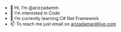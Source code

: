 - 👋 Hi, I’m @arizzadamm
- 👀 I’m interested in Code
- 🌱 I’m currently learning C# Net Framework
- 📫 To reach me just email on arizadamar@live.com

<!---
arizzadamm/arizzadamm is a ✨ special ✨ repository because its `README.md` (this file) appears on your GitHub profile.
You can click the Preview link to take a look at your changes.
--->
